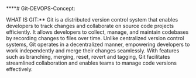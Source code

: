 ****# Git-DEVOPS-Concept:

WHAT IS GIT:** Git is a distributed version control system that enables developers to track changes and collaborate on source code projects efficiently. It allows developers to collect, manage, and maintain codebases by recording changes to files over time. Unlike centralized version control systems, Git operates in a decentralized manner, empowering developers to work independently and merge their changes seamlessly. With features such as branching, merging, reset, revert and tagging, Git facilitates streamlined collaboration and enables teams to manage code versions effectively.
